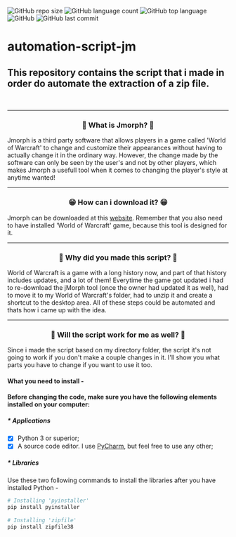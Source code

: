 ![GitHub repo size](https://img.shields.io/github/repo-size/firminoneto11/automation-script-jm)
![GitHub language count](https://img.shields.io/github/languages/count/firminoneto11/automation-script-jm)
![GitHub top language](https://img.shields.io/github/languages/top/firminoneto11/automation-script-jm)
![GitHub](https://img.shields.io/github/license/firminoneto11/automation-script-jm)
![GitHub last commit](https://img.shields.io/github/last-commit/firminoneto11/automation-script-jm)

<h1>automation-script-jm</h1>
<h2>This repository contains the script that i made in order do automate the extraction of a zip file.</h3>
<br/>
<hr/>
<div align='center'><h3>🤔 What is Jmorph? 🤔</h3></div>
<p>Jmorph is a third party software that allows players in a game called 'World of Warcraft' to change and customize their appearances without having to actually change it in the ordinary way. However, the change made by the software can only be seen by the user's and not by other players, which makes Jmorph a usefull tool when it comes to changing the player's style at anytime wanted!</p>
<hr/>
<div align='center'><h3>😁 How can i download it? 😁</h3></div>
<p>Jmorph can be downloaded at this <a href='https://www.ownedcore.com/forums/world-of-warcraft/world-of-warcraft-bots-programs/795619-jmorph-tmorph-morpher-recreated.html'>website</a>. Remember that you also need to have installed 'World of Warcraft' game, because this tool is designed for it.</p>
<hr/>
<div align='center'><h3>👻 Why did you made this script? 👻</h3></div>
<p>World of Warcraft is a game with a long history now, and part of that history includes updates, and a lot of them! Everytime the game got updated i had to re-download the jMorph tool (once the owner had updated it as well), had to move it to my World of Warcraft's folder, had to unzip it and create a shortcut to the desktop area. All of these steps could be automated and thats how i came up with the idea.</p>
<hr/>
<div align='center'><h3>🤔 Will the script work for me as well? 🤔</h3></div>
<p>Since i made the script based on my directory folder, the script it's not going to work if you don't make a couple changes in it. I'll show you what parts you have to change if you want to use it too.</p>
<h4>What you need to install -<h4>
<p>Before changing the code, make sure you have the following elements installed on your computer: </p>
<h5>* Applications</h5>

- [x] Python 3 or superior;
- [x] A source code editor. I use <a href='https://www.jetbrains.com/pycharm/'>PyCharm</a>, but feel free to use any other;

<h5>* Libraries</h5>
<p>Use these two following commands to install the libraries after you have installed Python -</p>

```python
# Installing 'pyinstaller'
pip install pyinstaller
  
# Installing 'zipfile'
pip install zipfile38
```

